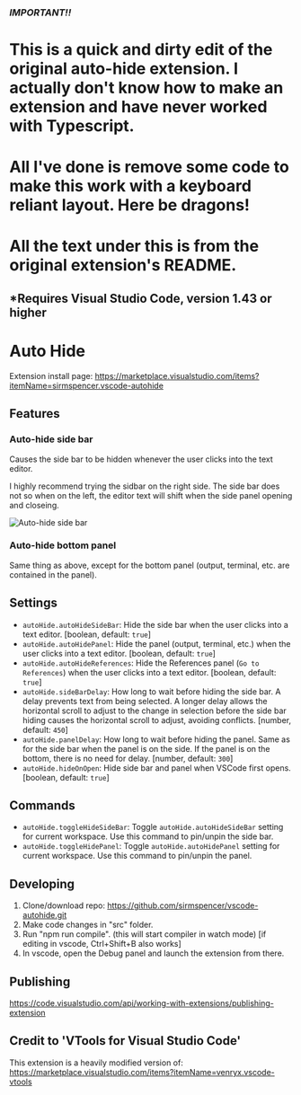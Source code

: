### *IMPORTANT!!*
# This is a quick and dirty edit of the original auto-hide extension. I actually don't know how to make an extension and have never worked with Typescript.
# All I've done is remove some code to make this work with a keyboard reliant layout. Here be dragons!
# All the text under this is from the original extension's README.


## *Requires Visual Studio Code, version 1.43 or higher

# Auto Hide

Extension install page: <https://marketplace.visualstudio.com/items?itemName=sirmspencer.vscode-autohide>

## Features

### Auto-hide side bar
Causes the side bar to be hidden whenever the user clicks into the text editor.

I highly recommend trying the sidbar on the right side.  The side bar does not so when on the left, the editor text will shift when the side panel opening and closeing.

![Auto-hide side bar](Images/Features/AutoHideSideBar.gif)

### Auto-hide bottom panel
Same thing as above, except for the bottom panel (output, terminal, etc. are contained in the panel).

## Settings

* `autoHide.autoHideSideBar`: Hide the side bar when the user clicks into a text editor. [boolean, default: `true`]
* `autoHide.autoHidePanel`: Hide the panel (output, terminal, etc.) when the user clicks into a text editor. [boolean, default: `true`]
* `autoHide.autoHideReferences`: Hide the References panel (`Go to References`) when the user clicks into a text editor. [boolean, default: `true`]
* `autoHide.sideBarDelay`: How long to wait before hiding the side bar. A delay prevents text from being selected. A longer delay allows the horizontal scroll to adjust to the change in selection before the side bar hiding causes the horizontal scroll to adjust, avoiding conflicts. [number, default: `450`]
* `autoHide.panelDelay`: How long to wait before hiding the panel. Same as for the side bar when the panel is on the side.  If the panel is on the bottom, there is no need for delay. [number, default: `300`]
* `autoHide.hideOnOpen`: Hide side bar and panel when VSCode first opens. [boolean, default: `true`]

## Commands

* `autoHide.toggleHideSideBar`: Toggle `autoHide.autoHideSideBar` setting for current workspace. Use this command to pin/unpin the side bar.
* `autoHide.toggleHidePanel`: Toggle `autoHide.autoHidePanel` setting for current workspace. Use this command to pin/unpin the panel.

## Developing

1) Clone/download repo: https://github.com/sirmspencer/vscode-autohide.git
2) Make code changes in "src" folder.
3) Run "npm run compile". (this will start compiler in watch mode) [if editing in vscode, Ctrl+Shift+B also works]
4) In vscode, open the Debug panel and launch the extension from there.

## Publishing

https://code.visualstudio.com/api/working-with-extensions/publishing-extension

## Credit to 'VTools for Visual Studio Code'

This extension is a heavily modified version of:
<https://marketplace.visualstudio.com/items?itemName=venryx.vscode-vtools>
